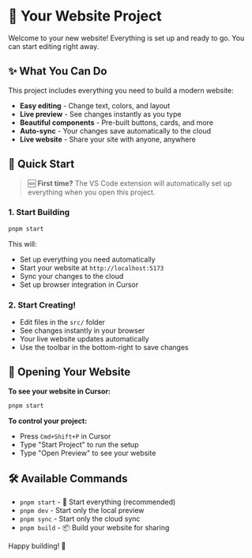# 🚀 Your Website Project

Welcome to your new website! Everything is set up and ready to go. You can start editing right away.

## ✨ What You Can Do

This project includes everything you need to build a modern website:

- **Easy editing** - Change text, colors, and layout
- **Live preview** - See changes instantly as you type
- **Beautiful components** - Pre-built buttons, cards, and more
- **Auto-sync** - Your changes save automatically to the cloud
- **Live website** - Share your site with anyone, anywhere

## 🚀 Quick Start

> 🆕 **First time?** The VS Code extension will automatically set up everything when you open this project.

### 1. Start Building

```bash
pnpm start
```

This will:

- Set up everything you need automatically
- Start your website at `http://localhost:5173`
- Sync your changes to the cloud
- Set up browser integration in Cursor

### 2. Start Creating!

- Edit files in the `src/` folder
- See changes instantly in your browser
- Your live website updates automatically
- Use the toolbar in the bottom-right to save changes

## 📱 Opening Your Website

**To see your website in Cursor:**

```bash
pnpm start
```

**To control your project:**

- Press `Cmd+Shift+P` in Cursor
- Type "Start Project" to run the setup
- Type "Open Preview" to see your website

## 🛠 Available Commands

- `pnpm start` - 🚀 Start everything (recommended)
- `pnpm dev` - Start only the local preview
- `pnpm sync` - Start only the cloud sync
- `pnpm build` - 📦 Build your website for sharing

Happy building! 🎉
